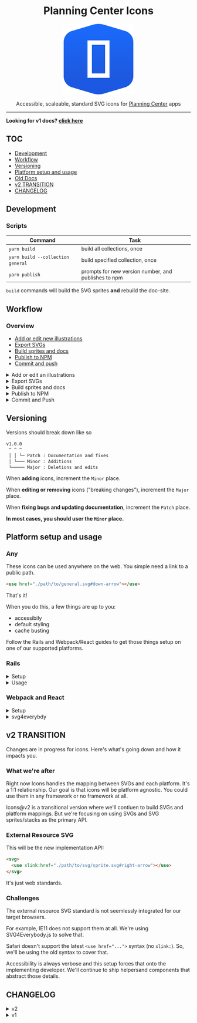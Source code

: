 <div align="center">

# Planning Center Icons

![Planning Center Icons logo](./logo.svg)

Accessible, scaleable, standard SVG icons for [Planning Center](https://planning.center) apps 

<hr />

</div>

**Looking for v1 docs? [click here](https://github.com/planningcenter/icons/tree/v1)**

## TOC

<!-- toc -->

- [Development](#development)
- [Workflow](#workflow)
- [Versioning](#versioning)
- [Platform setup and usage](#platform-setup-and-usage)
- [Old Docs](#old-docs)
- [v2 TRANSITION](#v2-transition)
- [CHANGELOG](#changelog)

<!-- tocstop -->

## Development

### Scripts

| Command                           | Task                                                 |
| --------------------------------- | ---------------------------------------------------- |
| `yarn build`                      | build all collections, once                          |
| `yarn build --collection general` | build specified collection, once                     |
| `yarn publish`                    | prompts for new version number, and publishes to npm |

`build` commands will build the SVG sprites **and** rebuild the doc-site.

## Workflow

### Overview
* [Add or edit new illustrations](#add-or-edit-an-illustrations)
* [Export SVGs](#export-svgs)
* [Build sprites and docs](#build-sprites-and-docs)
* [Publish to NPM](#publish-to-npm)
* [Commit and push](#commit-and-push)

<details>
<summary>Add or edit an illustrations</summary>

* locate the source Illustrator file you'd like to update in `src/{collection}.ai`
* make changes and `save`

</details>

<details>
<summary>Export SVGs</summary>

+ select `Export for screens`, from the `File` menu
  - export as `SVG`
  - select the corresponding directory (`svg/{collection}/`)
+ select these settings
  - `styling` is `Presentation Attributes`
  - `precision` is at least `3`

![ai config](./images/ai-config.png)

</details>

<details>
<summary>Build sprites and docs</summary>

* run `yarn build` in the project root.
* watch for errors. the errors should help you.

</details>

<details>
<summary>Publish to NPM</summary>

* run `npm login` (if you haven't)
+ run `yarn publish`
  - you'll be prompted for a new version number
  - add version notes to the changelog in `README.md`

</details>

<details>
<summary>Commit and Push</summary>

* in most cases, just push to `master`
* if you're changing a shared collection, maybe open a PR.

</details>

## Versioning

Versions should break down like so

```
v1.0.0
 ^ ^ ^
 │ │ └─ Patch : Documentation and fixes
 │ └─── Minor : Additions
 └───── Major : Deletions and edits
```

When **adding** icons, increment the `Minor` place.

When **editing or removing** icons ("breaking changes"), increment the `Major` place.

When **fixing bugs and updating documentation**, increment the `Patch` place.

**In most cases, you should user the `Minor` place.**

## Platform setup and usage

### Any
These icons can be used anywhere on the web.
You simple need a link to a public path.

```html
<use href="./path/to/general.svg#down-arrow"></use>
```

That's it!

When you do this, a few things are up to you:

* accessibily
* default styling
* cache busting

Follow the Rails and Webpack/React guides to get those things setup on one of our supported platforms.

### Rails
<details>
<summary>Setup</summary>

Add this to `config/initializers/assets.rb`.

```rb
# Add node_modules as a known asset path
config.assets.paths << Rails.root.join('node_modules')

# Add assets to precompile step
# Add as many sprites as needed
Rails.application.config.assets.precompile += %w(
  @planningcenter/icons/sprites/general.svg
)
```

Add this helper (it might exist to some degree).

```rb
module IconHelper
  def external_icon(name, **attrs)
    planningcenter_svg_use_tag(name, attrs) do |path|
      relativize_asset_path(path)
    end
  end
end
```

</details>

<details>
<summary>Usage</summary>
Once Rails is setup with the `external_icon` helper, it can be used it like so.

```erb
<%= external_icon("general#down-arrow") %>
```

By default `external_icon` uses the [symbol class, included in this project.](https://github.com/planningcenter/icons/blob/master/css/symbol.css)

It's **recommended** that you stylize icons from the outside.
This helps to keep app-code separate from icon implementation:

```erb
<span style="color: blue; font-size: 20px">
  <%= external_icon("general#down-arrow") %>
</span>
```

You can add HTML attributes to the `use` tag via the helper.
This can be handy for specially styled icons or those you target via JavaScript.

```erb
<%= external_icon("general#down-arrow"), id: "myIcon", class: "my-special-icon" %>
```

</details>

### Webpack and React

<details>
<summary>Setup</summary>

Add the `file-loader` npm package (`yarn add file-loader`).

Once installed, add the requisite config to `config/webpacker/environments`.
This tellos webpack how to handle required SVG files.

```js
const { environment } = require("@rails/webpacker");

environment.loaders.append("file", {
  test: /\.svg$/,
  use: [
    {
      loader: "file-loader"
    }
  ]
});

module.exports = environment;
```

With the `file-loader` setup above.
You can use `import` to resolve digested paths to `.svg` assets.

```js
import svgPath from "@planningcenter/icons/sprites/general.svg";

//=> "/packs/23besrhaoub-general.svg"
```

Add `@planningcenter/symbol` to you app (`yarn add @planningcenter/symbol`).
This component handles the display of your SVG sprite, using `use` tags.
It also gives you smart accessible defaults.

Add a component to your app that looks lomething like this.

```jsx
import React from "react"
import Symbol from "@planningcenter/symbol"

import general from "@planningcenter/icons/sprites/general.svg"

let icons = {
  general,
}

function ExternalIcon({ symbol: s, ...platformProps }) {
  const [collection, symbol] = s.replace(".svg", "").split("#")

  return <Symbol symbol={`${icons[collection]}#${symbol}`} {...platformProps} />
}

export default ExternalIcon
```

Run `bin/webpack-dev-server` to get fresh assets in development.

</detail>

<detail>

With the implementation above you can used cached, accessible icons in React, like so.

```jsx
import Icon from "./path/to/external_icon.js"

<Icon symbol="general#down-arrow">
```

It's **recommended** that you stylize icons from the outside.
This helps to keep app-code separate from icon implementation:

```erb
<span style={{ color: "blue", fontSize: 20 }}>
  <%= external_icon("general#down-arrow") %>
</span>
```

You can add props to the `use` tag via the `Icon` component.
This can be handy for specially styled icons or those you target via JavaScript (that's probably not a good idea but maybe you do it).

```erb
<Icon
  symbol="general#down-arrow"
  id="myIcon"
  class="my-special-icon"
>
```

</details>

<details>
<summary>svg4everybdy</summary>

`svg4everybody` is the polyfill we use support IE11.

Here's how you set it up in Rails apps.

### Setup (sprockets)

```js
//= require "@planningcenter/icons/js/svg4everybody.js
//= require_self

window.svg4everybody()
```

### Setup (layout)

```erb
<%= javascript_include_tag "@planningcenter/icons/js/svg4everybody.js">
<script>
  window.svg4everybody()
</script>
```

</details>

## v2 TRANSITION

Changes are in progress for icons.
Here's what's going down and how it impacts you.

### What we're after

Right now Icons handles the mapping between SVGs and each platform.
It's a 1:1 relationship.
Our goal is that icons will be platform agnostic.
You could use them in any framework or no framework at all.

Icons@v2 is a transitional version where we'll contiuen to build SVGs and platform mappings.
But we're focusing on using SVGs and SVG sprites/stacks as the primary API.

### External Resource SVG

This will be the new implementation API:

```html
<svg>
  <use xlink:href="./path/to/svg/sprite.svg#right-arrow"></use>
</svg>
```

It's just web standards.

### Challenges

The external resource SVG standard is not seemlessly integrated for our target browsers.

For example, IE11 does not support them at all.
We're using SVG4Everybody.js to solve that.

Safari doesn't support the latest `<use href="...">` syntax (no `xlink:`).
So, we'll be using the old syntax to cover that.

Accessibility is always verbose and this setup forces that onto the implementing developer.
We'll continue to ship helpersand components that abstract those details.

## CHANGELOG

<details>
<summary>v2</summary>

#### v2.0.0
#### v2.3.0
* [BREAKING] new `use` tag API only

#### v2.0.0-12
* [FIX]: re-export envelope icon from `general`

#### v2.0.0-10
* [FIX]: re-export `general` set of icons (now without padding)

#### v2.0.0-7-8 & v2.0.0-9
* [FIX]: strip fill colors from all icons


* [FIX]: make sure svg fill colors get stripped from groups-icon and groups-logo in `groups`

#### v2.0.0-6
* [FEAT]: add groups logo icon and groups icon to `groups`

#### v2.0

</details>

<details>
<summary>v1</summary>

#### v1.8.2

* [FEAT]: fix to history icon to `people`

#### v1.8.1

* [FEAT]: add history icon to `people`

#### v1.8.0

* [FIX]: add `/css` directory back into published `files`

#### v1.7.6

* [TEST]: adding icon to `groups` for testing new scripts

#### v1.7.5

* [TEST]: validating now `yarn`-based instructions

#### v1.7.4

* [FEAT]: add bgcheck-status-clear icon to `people`
* [FEAT]: add bgcheck-status-expired icon to `people`
* [FEAT]: add bgcheck-status-none icon to `people`
* [FEAT]: add bgcheck-status-notclear icon to `people`
* [FEAT]: add bgcheck-status-pending icon to `people`
* [FEAT]: add bgcheck-status-unknown icon to `people`

#### v1.7.3

* [FEAT]: add person-arrow icon to `people`

#### v1.7.2

* [FEAT]: add duplicate icon to `services`

#### v1.7.1

* [FEAT]: add advance icon to `people`

#### v1.7.0

* [FEAT]: add forms icons to `people`

#### v1.5.7

* [FIX]: add filter icon in `interfaces`

#### v1.5.6

* [FIX]: fix export icon in `interfaces`

#### v1.5.4

* [FEAT]: add export icon to `interfaces`

#### v1.5.3

* [FEAT]: add payment-sources icon to `giving`

#### v1.5.2

* [FIX]: make public on org NPM registry

#### v1.5.1

* [FEAT]: add person-remove icon to `groups`

#### v1.5.0

* [FEAT]: add apple, windows, android and linux to `check-ins`

#### v1.4.0

* [FEAT]: add icon to `check-ins/microsoft-edge`

#### v1.2.0

* [FEAT]: add collection `resources`

#### v1.1.0

* [FEAT]: add icon `people/new-pencil`
* [FEAT]: add `yarn start` script

#### v1.0.1

* [FIX]: remove duplicate layers from Groups source and exports.

<details>
